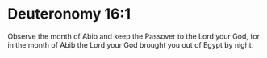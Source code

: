 # Deuteronomy 16:1

Observe the month of Abib and keep the Passover to the Lord your God, for in the month of Abib the Lord your God brought you out of Egypt by night.
